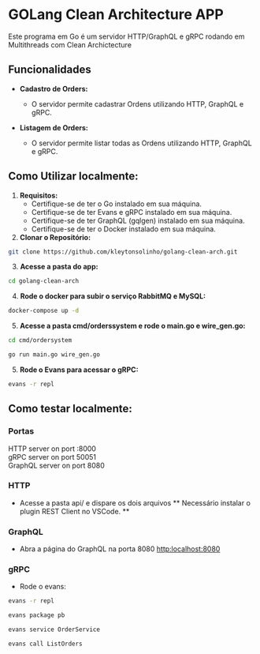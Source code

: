 # GOLang Clean Architecture APP

Este programa em Go é um servidor HTTP/GraphQL e gRPC rodando em Multithreads com Clean Archictecture

## Funcionalidades

- **Cadastro de Orders:**
  - O servidor permite cadastrar Ordens utilizando HTTP, GraphQL e gRPC.

- **Listagem de Orders:**
  - O servidor permite listar todas as Ordens utilizando HTTP, GraphQL e gRPC.


## Como Utilizar localmente:

1. **Requisitos:** 
   - Certifique-se de ter o Go instalado em sua máquina.
   - Certifique-se de ter Evans e gRPC instalado em sua máquina.
   - Certifique-se de ter GraphQL (gqlgen) instalado em sua máquina.
   - Certifique-se de ter o Docker instalado em sua máquina.
&nbsp;
2. **Clonar o Repositório:**
&nbsp;

```bash
git clone https://github.com/kleytonsolinho/golang-clean-arch.git
```
&nbsp;
3. **Acesse a pasta do app:**
&nbsp;

```bash
cd golang-clean-arch
```
&nbsp;
4. **Rode o docker para subir o serviço RabbitMQ e MySQL:**
&nbsp;

```bash 
docker-compose up -d
```
5. **Acesse a pasta cmd/orderssystem e rode o main.go e wire_gen.go:**
&nbsp;

```bash 
cd cmd/ordersystem
```

```bash 
go run main.go wire_gen.go
```

&nbsp;
5. **Rode o Evans para acessar o gRPC:**
&nbsp;

```bash
evans -r repl
```

## Como testar localmente:

### Portas
HTTP server on port :8000 <br />
gRPC server on port 50051 <br />
GraphQL server on port 8080

### HTTP
 - Acesse a pasta api/ e dispare os dois arquivos
** Necessário instalar o plugin REST Client no VSCode. **

### GraphQL
 - Abra a página do GraphQL na porta 8080 
 <a href="http:localhost:8080" target="_blank">http:localhost:8080</a>

### gRPC
 - Rode o evans:

```bash
evans -r repl
```
```bash
evans package pb
```
```bash
evans service OrderService
```
```bash
evans call ListOrders
```
